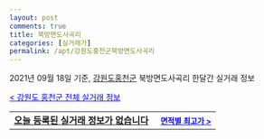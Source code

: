 ```yaml
---
layout: post
comments: true
title: 북방면도사곡리
categories: [실거래가]
permalink: /apt/강원도홍천군북방면도사곡리
---
```


2021년 09월 18일 기준, <a href="/apt/강원도홍천군">강원도홍천군</a> 북방면도사곡리 한달간 실거래 정보

<a style="color: blue;" href="/apt/강원도홍천군">< 강원도 홍천군 전체 실거래 정보</a>
<!---- start ---->
<table>
  <tr>
    <td colspan="4" style="font-weight: bold;"><a href="/apt/강원도홍천군북방면도사곡리{name_without_space}">오늘 등록된 실거래 정보가 없습니다</a> &nbsp;&nbsp;&nbsp; <a style="color: blue; font-size: smaller;" href="/apt/강원도홍천군북방면도사곡리{name_without_space}">면적별 최고가 ></a></td>
  </tr>
    
</table>
<!---- end ---->
    